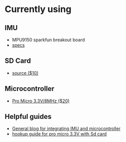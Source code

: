 Currently using
===============

IMU
---
- MPU9150 sparkfun breakout board
- [specs](
  https://cdn.sparkfun.com/datasheets/Sensors/IMU/MPU-9150-Datasheet.pdf)

SD Card
-------

- [source ($10)](https://www.sparkfun.com/products/544)

Microcontroller
---------------

- [Pro Micro 3.3V/8MHz ($20)](https://www.sparkfun.com/products/12587)

Helpful guides
--------------

- [General blog for integrating IMU and microcontroller](
  https://github.com/kriswiner/MPU-6050/wiki/Affordable-9-DoF-Sensor-Fusion)
- [hookup guide for pro micro 3.3V with Sd card](
  https://forum.sparkfun.com/viewtopic.php?f=32&t=32037)

